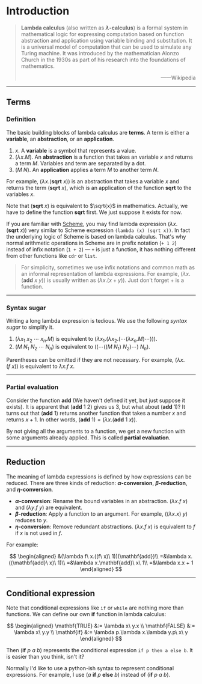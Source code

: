 # Introduction

> **Lambda calculus** (also written as **$\lambda$-calculus**) is a formal system in mathematical logic for expressing computation based on function abstraction and application using variable binding and substitution. It is a universal model of computation that can be used to simulate any Turing machine. It was introduced by the mathematician Alonzo Church in the 1930s as part of his research into the foundations of mathematics.
>
> <div align=right>——Wikipedia</div>

---

## Terms

### Definition

The basic building blocks of lambda calculus are **terms**. A term is either a **variable**, an **abstraction**, or an **application**.

1. $x$. A **variable** is a symbol that represents a value.
2. $(\lambda x.M)$. An **abstraction** is a function that takes an variable $x$ and returns a term $M$. Variables and term are separated by a dot.
3. $(M\ N)$. An **application** applies a term $M$ to another term $N$.

For example, $(\lambda x.(\mathbf{sqrt}\ x))$ is an abstraction that takes a variable $x$ and returns the term $(\mathbf{sqrt}\ x)$, which is an application of the function $\mathbf{sqrt}$ to the variables $x$.

Note that $(\mathbf{sqrt}\ x)$ is equivalent to $\sqrt{x}$ in mathematics. Actually, we have to define the function $\mathbf{sqrt}$ first. We just suppose it exists for now.

If you are familiar with [Scheme](../lisp/scheme.md), you may find lambda expression $(\lambda x.(\mathbf{sqrt}\ x))$ very similar to Scheme expression `(lambda (x) (sqrt x))`. In fact the underlying logic of Scheme is based on lambda calculus. That's why normal arithmetic operations in Scheme are in prefix notation (`+ 1 2`) instead of infix notation (`1 + 2`) — `+` is just a function, it has nothing different from other functions like `cdr` or `list`.

> For simplicity, sometimes we use infix notations and common math as an informal representation of lambda expressions. For example, $(\lambda x.(\mathbf{add}\ x\ y))$ is usually written as $(\lambda x.(x + y))$. Just don't forget $+$ is a function.

---

### Syntax sugar

Writing a long lambda expression is tedious. We use the following *syntax sugar* to simplify it.

1. $(\lambda x_1\ x_2\ \cdots\ x_n.M)$ is equivalent to $(\lambda x_1.(\lambda x_2.(\cdots(\lambda x_n.M)\cdots)))$.
2. $(M\ N_1\ N_2\ \cdots\ N_n)$ is equivalent to $((\cdots((M\ N_1)\ N_2)\cdots)\ N_n)$.

Parentheses can be omitted if they are not necessary. For example, $(\lambda x.(f\ x))$ is equivalent to $\lambda x.f\ x$.

---

### Partial evaluation

Consider the function $\mathbf{add}$ (We haven't defined it yet, but just suppose it exists). It is apparent that $(\mathbf{add}\ 1\ 2)$ gives us $3$, but what about $(\mathbf{add}\ 1)$? It turns out that $(\mathbf{add}\ 1)$ returns another function that takes a number $x$ and returns $x + 1$. In other words, $(\mathbf{add}\ 1)=(\lambda x.(\mathbf{add}\ 1\ x))$.

By not giving all the arguments to a function, we get a new function with some arguments already applied. This is called **partial evaluation**.

---

## Reduction

The meaning of lambda expressions is defined by how expressions can be reduced. There are three kinds of reduction: **$\alpha$-conversion**, **$\beta$-reduction**, and **$\eta$-conversion**.

 - **$\alpha$-conversion**: Rename the bound variables in an abstraction. $(\lambda x.f\ x)$ and $(\lambda y.f\ y)$ are equivalent.
 - **$\beta$-reduction**: Apply a function to an argument. For example, $((\lambda x.x)\ y)$ reduces to $y$.
 - **$\eta$-conversion**: Remove redundant abstractions. $(\lambda x.f\ x)$ is equivalent to $f$ if $x$ is not used in $f$.

For example:

$$
\begin{aligned}
&(\lambda f\ x.((f\ x)\ 1))(\mathbf{add})\\
=&\lambda x.((\mathbf{add}\ x)\ 1)\\
=&\lambda x.\mathbf{add}\ x\ 1\\
=&\lambda x.x + 1
\end{aligned}
$$

---

## Conditional expression

Note that conditional expressions like `if` or `while` are nothing more than functions. We can define our own $\mathbf{if}$ function in lambda calculus:

$$
\begin{aligned}
\mathbf{TRUE} &:= \lambda x\ y.x \\
\mathbf{FALSE} &:= \lambda x\ y.y \\
\mathbf{if} &:= \lambda p.\lambda x.\lambda y.p\ x\ y
\end{aligned}
$$

Then $(\mathbf{if}\ p\ a\ b)$ represents the conditional expression `if p then a else b`. It is easier than you think, isn't it?

Normally I'd like to use a python-ish syntax to represent conditional expressions. For example, I use $(a\ \mathbf{if}\ p\ \mathbf{else}\ b)$ instead of $(\mathbf{if}\ p\ a\ b)$.